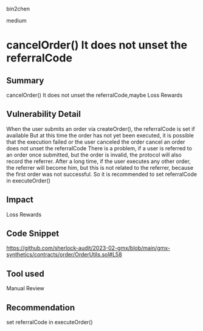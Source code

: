 bin2chen

medium

# cancelOrder() It does not unset the referralCode

## Summary
cancelOrder() It does not unset the referralCode,maybe Loss Rewards

## Vulnerability Detail
When the user submits an order via createOrder(), the referralCode is set if available
But at this time the order has not yet been executed, it is possible that the execution failed or the user canceled the order
cancel an order does not unset the referralCode
There is a problem, if a user is referred to an order once submitted, but the order is invalid, the protocol will also record the referrer.
After a long time, if the user executes any other order, the referrer will become him, but this is not related to the referrer, because the first order was not successful.
So it is recommended to set referralCode in executeOrder()

## Impact

Loss Rewards

## Code Snippet

https://github.com/sherlock-audit/2023-02-gmx/blob/main/gmx-synthetics/contracts/order/OrderUtils.sol#L58

## Tool used

Manual Review

## Recommendation

set referralCode in executeOrder()
